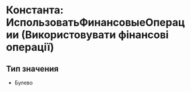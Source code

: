 ﻿# Константа: ИспользоватьФинансовыеОперации (Використовувати фінансові операції)

## Тип значения

- Булево

